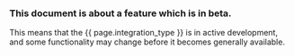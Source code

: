 ### This document is about a feature which is in beta.
This means that the {{ page.integration_type }} is in active development, and some functionality may change before it becomes generally available.
